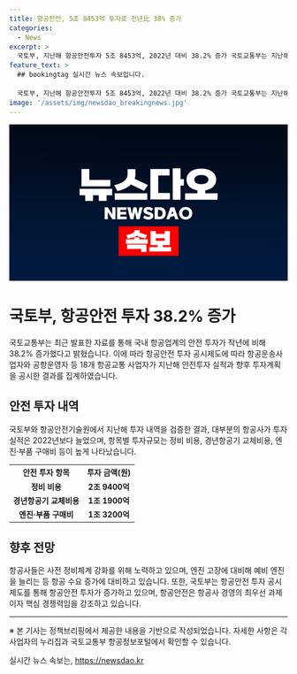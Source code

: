 ```yaml
---
title: 항공안전, 5조 8453억 투자로 전년比 38% 증가
categories:
  - News
excerpt: >
  국토부, 지난해 항공안전투자 5조 8453억, 2022년 대비 38.2% 증가 국토교통부는 지난해 항공안전 투자가 5조 8453억 원으로 2022년 대비 38.2% 증가한 것으로 밝혔다. 공시제도에 따라 항공사 등 18개 항공교통 사업자가 공시한 안전투자 실적과 향후 투자계획을 집계한 결과다. 대부분 항공사의 투자 실적은 늘어나며, 정비 비용, 경년 항공기 교체비용, 엔진·부품 구매비 순으로 높게 나타났다. 자세한 내용은 국토교통부 항공정보포털에서 확인할 수 있다.
feature_text: >
  ## bookingtag 실시간 뉴스 속보입니다.

  국토부, 지난해 항공안전투자 5조 8453억, 2022년 대비 38.2% 증가 국토교통부는 지난해 항공안전 투자가 5조 8453억 원으로 2022년 대비 38.2% 증가한 것으로 밝혔다. 공시제도에 따라 항공사 등 18개 항공교통 사업자가 공시한 안전투자 실적과 향후 투자계획을 집계한 결과다. 대부분 항공사의 투자 실적은 늘어나며, 정비 비용, 경년 항공기 교체비용, 엔진·부품 구매비 순으로 높게 나타났다. 자세한 내용은 국토교통부 항공정보포털에서 확인할 수 있다.
image: '/assets/img/newsdao_breakingnews.jpg'
---
```


<p><img src="/assets/img/newsdao_breakingnews.jpg" alt="bookingtag 속보" /></p>

<h1>국토부, 항공안전 투자 38.2% 증가</h1>

<p>국토교통부는 최근 발표한 자료를 통해 국내 항공업계의 안전 투자가 작년에 비해 38.2% 증가했다고 밝혔습니다. 이에 따라 항공안전 투자 공시제도에 따라 항공운송사업자와 공항운영자 등 18개 항공교통 사업자가 지난해 안전투자 실적과 향후 투자계획을 공시한 결과를 집계하였습니다.</p>

<h2 data-ke-size="size26">안전 투자 내역</h2>

<p data-ke-size="size16">국토부와 항공안전기술원에서 지난해 투자 내역을 검증한 결과, 대부분의 항공사가 투자 실적은 2022년보다 늘었으며, 항목별 투자규모는 정비 비용, 경년항공기 교체비용, 엔진·부품 구매비 등이 높게 나타났습니다.<p>

<table>
  <tr>
    <th>안전 투자 항목</th>
    <th>투자 금액(원)</th>
  </tr>
  <tr>
    <td style="text-align: center; height: 17px;"><b>정비 비용</b></td>
    <td style="text-align: center; height: 17px;"><b>2조 9400억</b></td>
  </tr>
  <tr>
    <td style="text-align: center; height: 17px;"><b>경년항공기 교체비용</b></td>
    <td style="text-align: center; height: 17px;"><b>1조 1900억</b></td>
  </tr>
  <tr>
    <td style="text-align: center; height: 17px;"><b>엔진·부품 구매비</b></td>
    <td style="text-align: center; height: 17px;"><b>1조 3200억</b></td>
  </tr>
</table>

<h2 data-ke-size="size26">향후 전망</h2>
<p data-ke-size="size16">항공사들은 사전 정비체계 강화를 위해 노력하고 있으며, 엔진 고장에 대비해 예비 엔진을 늘리는 등 항공 수요 증가에 대비하고 있습니다. 또한, 국토부는 항공안전 투자 공시제도를 통해 항공안전 투자가 증가하고 있으며, 항공안전은 항공사 경영의 최우선 과제이자 핵심 경쟁력임을 강조하고 있습니다.</p>

<hr>

<p data-ke-size="size16">※ 본 기사는 정책브리핑에서 제공한 내용을 기반으로 작성되었습니다. 자세한 사항은 각 사업자의 누리집과 국토교통부 항공정보포털에서 확인할 수 있습니다.</p>
실시간 뉴스 속보는, <a href="https://newsdao.kr" rel="dofollow">https://newsdao.kr</a>


